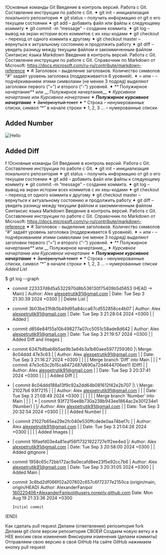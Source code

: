 !Основные команды Git
Введение в контроль версий. Работа с Git. Составление инструкции по работе с Git.
✦ git init – инициализация локального репозитория
✦ git status – получить информацию от git о его текущем состоянии
✦ git add – добавить файл или файлы к следующему коммиту
✦ git commit -m “message” – создание коммита.
✦ git log – вывод на экран истории всех коммитов с их хеш-кодами
✦ git checkout – переход от одного коммита к другому
✦ git checkout master – вернуться к актуальному состоянию и продолжить работу
✦ git diff – увидеть разницу между текущим файлом и закоммиченным файлом
Синтаксис языка Markdown
Введение в контроль версий. Работа с Git. Составление инструкции по работе с Git.
Справочник по Markdown от Microsoft:
https://docs.microsoft.com/ru-ru/contribute/markdown-reference
✦ # Заголовок – выделение заголовков. Количество символов “#” задаёт уровень заголовка
(поддерживается 6 уровней).
✦ = или - – подчёркиванием этими символами (не менее 3 подряд) выделяют заголовки первого
(“=”) и второго (“-”) уровней.
✦ ** Полужирное начертание** или __ Полужирное начертание__
✦ *Курсивное начертание* или _Курсивное начертание_
✦ ***Полужирное курсивное начертание***
✦ ~~Зачёркнутый текст~~
✦ * Строка – ненумерованные списки, символ “*” в начале строки
✦ 1, 2, 3 … – нумерованные списки
## Added Number
![Hello](car.jpg)
## Added Diff
f
!Основные команды Git
Введение в контроль версий. Работа с Git. Составление инструкции по работе с Git.
✦ git init – инициализация локального репозитория
✦ git status – получить информацию от git о его текущем состоянии
✦ git add – добавить файл или файлы к следующему коммиту
✦ git commit -m “message” – создание коммита.
✦ git log – вывод на экран истории всех коммитов с их хеш-кодами
✦ git checkout – переход от одного коммита к другому
✦ git checkout master – вернуться к актуальному состоянию и продолжить работу
✦ git diff – увидеть разницу между текущим файлом и закоммиченным файлом
Синтаксис языка Markdown
Введение в контроль версий. Работа с Git. Составление инструкции по работе с Git.
Справочник по Markdown от Microsoft:
https://docs.microsoft.com/ru-ru/contribute/markdown-reference
✦ # Заголовок – выделение заголовков. Количество символов “#” задаёт уровень заголовка
(поддерживается 6 уровней).
✦ = или - – подчёркиванием этими символами (не менее 3 подряд) выделяют заголовки первого
(“=”) и второго (“-”) уровней.
✦ ** Полужирное начертание** или __ Полужирное начертание__
✦ *Курсивное начертание* или _Курсивное начертание_
✦ ***Полужирное курсивное начертание***
✦ ~~Зачёркнутый текст~~
✦ * Строка – ненумерованные списки, символ “*” в начале строки
✦ 1, 2, 3 … – нумерованные списки
*Added List*

$ git log --graph
* commit 223337d8d5a5322970d8b536130f75409b5d5653 (HEAD -> Main)
| Author: Alex <alexpetrutik91@gmail.com>
| Date:   Tue Sep 3 21:30:39 2024 +0300
|
|     Delete List
|
* commit 3b03be31fdb5b49d95a84cca67cd552858ce4b07
| Author: Alex <alexpetrutik91@gmail.com>
| Date:   Tue Sep 3 21:28:04 2024 +0300
|
|     Added
|
* commit d856e84f55a10b498277a07cc5051c58ade8d642
| Author: Alex <alexpetrutik91@gmail.com>
| Date:   Tue Sep 3 21:19:57 2024 +0300
|
|     Added Diff and Images
|
*   commit 6347b8bab6b5ae9b3a64b3a1b60aee5977259360
|\  Merge: 8c04ddd 47e3c63
| | Author: Alex <alexpetrutik91@gmail.com>
| | Date:   Tue Sep 3 21:16:27 2024 +0300
| |
| |     Merge branch 'Diff' into Main
| |
| * commit 47e3c63c2b15ca8472487d690a72d4644706ee11 (Diff)
| | Author: Alex <alexpetrutik91@gmail.com>
| | Date:   Tue Sep 3 20:37:41 2024 +0300
| |
| |     Added Diff
| |
* |   commit 8c04ddd188a13f9c92a2dd64b081612f42e2b707
|\ \  Merge: 21027b6 93f7215
| | | Author: Alex <alexpetrutik91@gmail.com>
| | | Date:   Tue Sep 3 21:08:49 2024 +0300
| | |
| | |     Merge branch 'Number' into Main
| | |
| * | commit 93f7215ee8b730a238b943ee1864ac2e301234e1 (Number)
| |/  Author: Alex <alexpetrutik91@gmail.com>
| |   Date:   Tue Sep 3 20:32:54 2024 +0300
| |
| |       Added Number
| |
* | commit 21027b65ea29e2fc040e530ffcdede0aa74bef7c
| | Author: Alex <alexpetrutik91@gmail.com>
| | Date:   Tue Sep 3 21:04:26 2024 +0300
| |
| |     Added Images
| |
* | commit 16faefd03e4a81eaf56f17321922727e1f2ee4ed
|/  Author: Alex <alexpetrutik91@gmail.com>
|   Date:   Tue Sep 3 20:58:00 2024 +0300
|
|       Added gitignore
|
* commit 1958c65c72bb172ac9a0ecafd8ee23f5e92cc7b6
| Author: Alex <alexpetrutik91@gmail.com>
| Date:   Tue Sep 3 20:31:05 2024 +0300
|
|     Added Main
|
* commit 3c6bd2df066f02a207802c657c6f72377e2150ca (origin/main, origin/HEAD)
  Author: AlexanderFanipol <160220406+AlexanderFanipol@users.noreply.github.com>
  Date:   Mon Aug 19 21:33:36 2024 +0300

      Initial commit
(END)

Как сделать pull request
Делаем   (ответвление) репозитория fork
Делаем git clone   версии репозитория СВОЕЙ
Создаем новую ветку и в НЕЕ вносим свои изменения
Фиксируем изменения (делаем коммиты)
Отправляем свою версию в свой GitHub
На сайте GitHub нажимаем кнопку pull request
